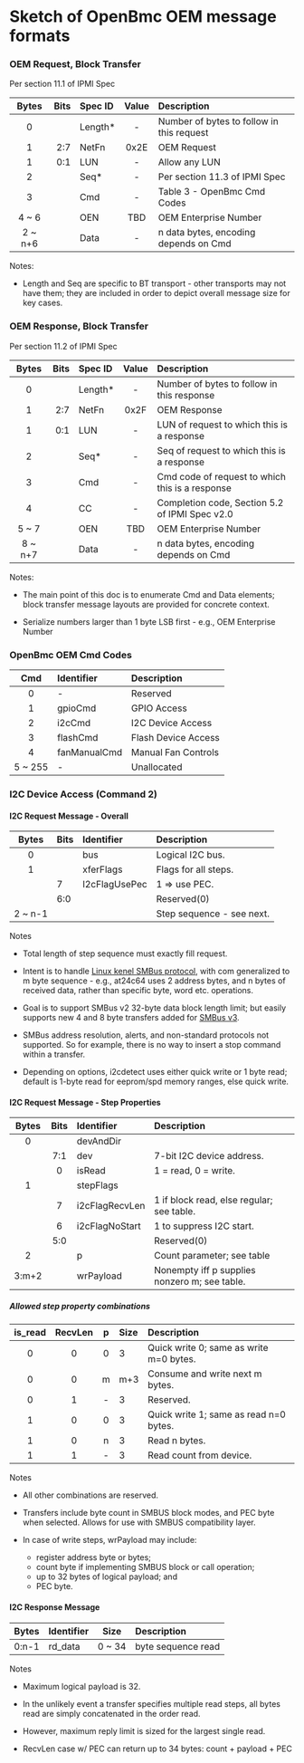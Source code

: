 # Sketch of OpenBmc OEM message formats

### OEM Request, Block Transfer

Per section 11.1 of IPMI Spec

| Bytes   | Bits | Spec ID | Value | Description
| :---:   | ---: | :------ | :---: | :----------
| 0       |      | Length* |   -   | Number of bytes to follow in this request
| 1       |  2:7 | NetFn   | 0x2E  | OEM Request
| 1       |  0:1 | LUN     |   -   | Allow any LUN
| 2       |      | Seq*    |   -   | Per section 11.3 of IPMI Spec
| 3       |      | Cmd     |   -   | Table 3 - OpenBmc Cmd Codes
| 4 ~ 6   |      | OEN     | TBD   | OEM Enterprise Number
| 2 ~ n+6 |      | Data    |   -   | n data bytes, encoding depends on Cmd

Notes:

* Length and Seq are specific to BT transport - other transports may not have them; they are included in order to depict overall message size for key cases.

### OEM Response, Block Transfer

Per section 11.2 of IPMI Spec

| Bytes   | Bits | Spec ID | Value | Description
| :---:   | ---: | :------ | :---: | :----------
| 0       |      | Length* |   -   | Number of bytes to follow in this response
| 1       | 2:7  | NetFn   | 0x2F  | OEM Response
| 1       | 0:1  | LUN     |   -   | LUN of request to which this is a response
| 2       |      | Seq*    |   -   | Seq of request to which this is a response
| 3       |      | Cmd     |   -   | Cmd code of request to which this is a response
| 4       |      | CC      |   -   | Completion code, Section 5.2 of IPMI Spec v2.0
| 5 ~ 7   |      | OEN     | TBD   | OEM Enterprise Number
| 8 ~ n+7 |      | Data    |   -   | n data bytes, encoding depends on Cmd


Notes:

* The main point of this doc is to enumerate Cmd and Data elements; block transfer message layouts are provided for concrete context.

* Serialize numbers larger than 1 byte LSB first - e.g., OEM Enterprise Number

### OpenBmc OEM Cmd Codes

| Cmd     | Identifier    | Description
| :---:   | :---          | :---
| 0       | -             | Reserved
| 1       | gpioCmd       | GPIO Access
| 2       | i2cCmd        | I2C Device Access
| 3       | flashCmd      | Flash Device Access
| 4       | fanManualCmd  | Manual Fan Controls
| 5 ~ 255 |       -       | Unallocated

### I2C Device Access (Command 2)

#### I2C Request Message - Overall

| Bytes   | Bits | Identifier    | Description
| :---:   | :--- | :---          | :---
| 0       |      | bus           | Logical I2C bus.
| 1       |      | xferFlags     | Flags for all steps.
|         | 7    | I2cFlagUsePec | 1 => use PEC.
|         | 6:0  |               | Reserved(0)
| 2 ~ n-1 |      |               | Step sequence - see next.

Notes

* Total length of step sequence must exactly fill request.

* Intent is to handle [Linux kenel SMBus protocol](https://www.kernel.org/doc/Documentation/i2c/smbus-protocol),
with com generalized to m byte sequence - e.g., at24c64 uses 2 address bytes,
and n bytes of received data, rather than specific byte, word etc. operations.

* Goal is to support SMBus v2 32-byte data block length limit;
but easily supports new 4 and 8 byte transfers added for
[SMBus v3](http://smbus.org/specs/SMBus_3_0_20141220.pdf).

* SMBus address resolution, alerts, and non-standard protocols not supported.
So for example, there is no way to insert a stop command within a transfer.

* Depending on options, i2cdetect uses either quick write or 1 byte read;
default is 1-byte read for eeprom/spd memory ranges, else quick write.

#### I2C Request Message - Step Properties

| Bytes | Bits  | Identifier     | Description
| :---: | :---: | :---           | :---
| 0     |       | devAndDir
|       |  7:1  | dev            | 7-bit I2C device address.
|       |  0    | isRead         | 1 = read, 0 = write.
| 1     |       | stepFlags
|       |  7    | i2cFlagRecvLen | 1 if block read, else regular; see table.
|       |  6    | i2cFlagNoStart | 1 to suppress I2C start.
|       |  5:0  |                | Reserved(0)
| 2     |       | p              | Count parameter; see table
| 3:m+2 |       | wrPayload      | Nonempty iff p supplies nonzero m; see table.

##### Allowed step property combinations

| is_read | RecvLen | p     | Size | Description
| :---:   | :---:   | :---: | :--- | :---
| 0       | 0       | 0     | 3    | Quick write 0; same as write m=0 bytes.
| 0       | 0       | m     | m+3  | Consume and write next m bytes.
| 0       | 1       | -     | 3    | Reserved.
| 1       | 0       | 0     | 3    | Quick write 1; same as read n=0 bytes.
| 1       | 0       | n     | 3    | Read n bytes.
| 1       | 1       | -     | 3    | Read count from device.

Notes

* All other combinations are reserved.

* Transfers include byte count in SMBUS block modes, and
  PEC byte when selected. Allows for use with SMBUS compatibility layer.

* In case of write steps, wrPayload may include:
    * register address byte or bytes;
    * count byte if implementing SMBUS block or call operation;
    * up to 32 bytes of logical payload; and
    * PEC byte.

#### I2C Response Message

| Bytes | Identifier | Size   | Description
| :---: | :---       | :---:  | :---
| 0:n-1 | rd_data    | 0 ~ 34 | byte sequence read

Notes

* Maximum logical payload is 32.

* In the unlikely event a transfer specifies multiple read steps,
  all bytes read are simply concatenated in the order read.

* However, maximum reply limit is sized for the largest single read.

* RecvLen case w/ PEC can return up to 34 bytes:
    count + payload + PEC

